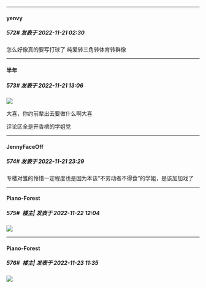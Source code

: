 

*****

####  yenvy  
##### 572#       发表于 2022-11-21 02:30

怎么好像真的要写打球了
纯爱转三角转体育转群像



*****

####  半年  
##### 573#       发表于 2022-11-21 13:06

<img src="https://static.saraba1st.com/image/smiley/face2017/037.png" referrerpolicy="no-referrer">

大喜，你约前辈出去要做什么啊大喜

评论区全是开香槟的学姐党



*****

####  JennyFaceOff  
##### 574#       发表于 2022-11-21 23:29

专楼对雏的怜惜一定程度也是因为本该“不劳动者不得食”的学姐，是该加加戏了



*****

####  Piano-Forest  
##### 575#         楼主| 发表于 2022-11-22 12:04

<img src="https://p.sda1.dev/8/915b30a6dd2438169269b7e09b87e6ba/20221122_120353.jpg" referrerpolicy="no-referrer">



*****

####  Piano-Forest  
##### 576#         楼主| 发表于 2022-11-23 11:35

<img src="https://p.sda1.dev/8/fa9d2da918e59329f7db62b3b6241d75/20221123_111951.jpg" referrerpolicy="no-referrer">


